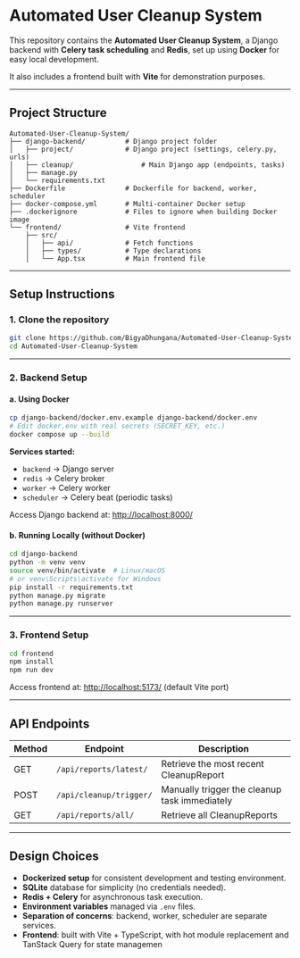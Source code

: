 # Automated User Cleanup System

This repository contains the **Automated User Cleanup System**, a Django backend with **Celery task scheduling** and **Redis**, set up using **Docker** for easy local development.

It also includes a frontend built with **Vite** for demonstration purposes.

---

## Project Structure

```
Automated-User-Cleanup-System/
├── django-backend/          # Django project folder
│   ├── project/             # Django project (settings, celery.py, urls)
│   ├── cleanup/                 # Main Django app (endpoints, tasks)
│   ├── manage.py
│   └── requirements.txt
├── Dockerfile               # Dockerfile for backend, worker, scheduler
├── docker-compose.yml       # Multi-container Docker setup
├── .dockerignore            # Files to ignore when building Docker image
└── frontend/                # Vite frontend
    ├── src/
    │   ├── api/             # Fetch functions
    │   ├── types/           # Type declarations
    │   └── App.tsx          # Main frontend file
```

---

## Setup Instructions

### 1. Clone the repository

```bash
git clone https://github.com/BigyaDhungana/Automated-User-Cleanup-System.git
cd Automated-User-Cleanup-System
```

---

### 2. Backend Setup

#### a. Using Docker

```bash
cp django-backend/docker.env.example django-backend/docker.env
# Edit docker.env with real secrets (SECRET_KEY, etc.)
docker compose up --build
```

**Services started:**

* `backend` → Django server
* `redis` → Celery broker
* `worker` → Celery worker
* `scheduler` → Celery beat (periodic tasks)

Access Django backend at: [http://localhost:8000/](http://localhost:8000/)

#### b. Running Locally (without Docker)

```bash
cd django-backend
python -m venv venv
source venv/bin/activate  # Linux/macOS
# or venv\Scripts\activate for Windows
pip install -r requirements.txt
python manage.py migrate
python manage.py runserver
```

---

### 3. Frontend Setup

```bash
cd frontend
npm install
npm run dev
```

Access frontend at: [http://localhost:5173/](http://localhost:5173/) (default Vite port)

---

## API Endpoints

| Method | Endpoint                | Description                                   |
| ------ | ----------------------- | --------------------------------------------- |
| GET    | `/api/reports/latest/`  | Retrieve the most recent CleanupReport        |
| POST   | `/api/cleanup/trigger/` | Manually trigger the cleanup task immediately |
| GET    | `/api/reports/all/`     | Retrieve all CleanupReports                   |

---

## Design Choices

* **Dockerized setup** for consistent development and testing environment.
* **SQLite** database for simplicity (no credentials needed).
* **Redis + Celery** for asynchronous task execution.
* **Environment variables** managed via `.env` files.
* **Separation of concerns**: backend, worker, scheduler are separate services.
* **Frontend**: built with Vite + TypeScript, with hot module replacement and TanStack Query for state managemen

